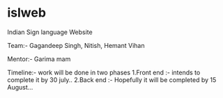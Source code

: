 # islweb
Indian Sign language  Website

Team:- Gagandeep Singh, Nitish, Hemant Vihan

Mentor:- Garima mam


Timeline:- work will be done in two phases
1.Front end :- intends to complete it by 30 july..
2.Back end :- Hopefully it will be completed by 15 August...
